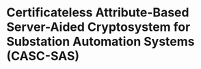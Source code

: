 # Certificateless Attribute-Based Server-Aided Cryptosystem for Substation Automation Systems (CASC-SAS)

